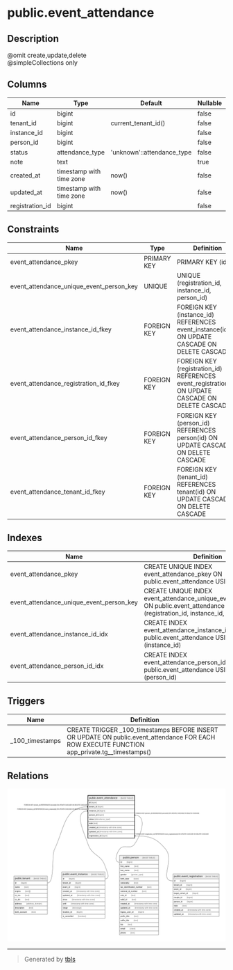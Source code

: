 # public.event_attendance

## Description

@omit create,update,delete  
@simpleCollections only

## Columns

| Name | Type | Default | Nullable | Children | Parents | Comment |
| ---- | ---- | ------- | -------- | -------- | ------- | ------- |
| id | bigint |  | false |  |  |  |
| tenant_id | bigint | current_tenant_id() | false |  | [public.tenant](public.tenant.md) |  |
| instance_id | bigint |  | false |  | [public.event_instance](public.event_instance.md) |  |
| person_id | bigint |  | false |  | [public.person](public.person.md) |  |
| status | attendance_type | 'unknown'::attendance_type | false |  |  |  |
| note | text |  | true |  |  |  |
| created_at | timestamp with time zone | now() | false |  |  |  |
| updated_at | timestamp with time zone | now() | false |  |  |  |
| registration_id | bigint |  | false |  | [public.event_registration](public.event_registration.md) |  |

## Constraints

| Name | Type | Definition |
| ---- | ---- | ---------- |
| event_attendance_pkey | PRIMARY KEY | PRIMARY KEY (id) |
| event_attendance_unique_event_person_key | UNIQUE | UNIQUE (registration_id, instance_id, person_id) |
| event_attendance_instance_id_fkey | FOREIGN KEY | FOREIGN KEY (instance_id) REFERENCES event_instance(id) ON UPDATE CASCADE ON DELETE CASCADE |
| event_attendance_registration_id_fkey | FOREIGN KEY | FOREIGN KEY (registration_id) REFERENCES event_registration(id) ON UPDATE CASCADE ON DELETE CASCADE |
| event_attendance_person_id_fkey | FOREIGN KEY | FOREIGN KEY (person_id) REFERENCES person(id) ON UPDATE CASCADE ON DELETE CASCADE |
| event_attendance_tenant_id_fkey | FOREIGN KEY | FOREIGN KEY (tenant_id) REFERENCES tenant(id) ON UPDATE CASCADE ON DELETE CASCADE |

## Indexes

| Name | Definition |
| ---- | ---------- |
| event_attendance_pkey | CREATE UNIQUE INDEX event_attendance_pkey ON public.event_attendance USING btree (id) |
| event_attendance_unique_event_person_key | CREATE UNIQUE INDEX event_attendance_unique_event_person_key ON public.event_attendance USING btree (registration_id, instance_id, person_id) |
| event_attendance_instance_id_idx | CREATE INDEX event_attendance_instance_id_idx ON public.event_attendance USING btree (instance_id) |
| event_attendance_person_id_idx | CREATE INDEX event_attendance_person_id_idx ON public.event_attendance USING btree (person_id) |

## Triggers

| Name | Definition |
| ---- | ---------- |
| _100_timestamps | CREATE TRIGGER _100_timestamps BEFORE INSERT OR UPDATE ON public.event_attendance FOR EACH ROW EXECUTE FUNCTION app_private.tg__timestamps() |

## Relations

![er](public.event_attendance.svg)

---

> Generated by [tbls](https://github.com/k1LoW/tbls)
